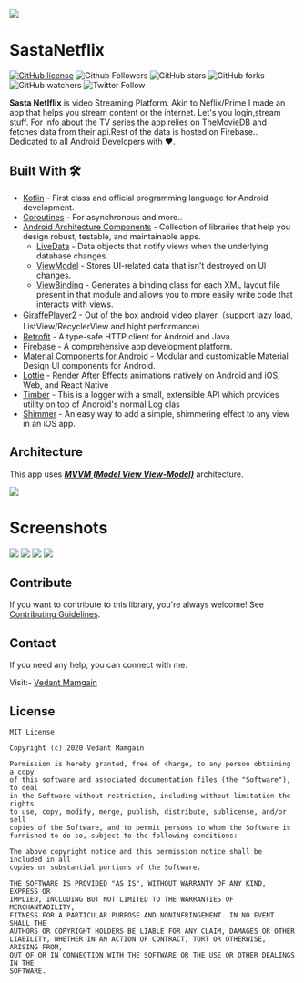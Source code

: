 ![](https://i.pcmag.com/imagery/reviews/05cItXL96l4LE9n02WfDR0h-5.fit_scale.size_1028x578.v_1582751026.png)
# SastaNetflix


[![GitHub license](https://img.shields.io/badge/License-MIT-blue.svg)](LICENSE)
![Github Followers](https://img.shields.io/github/followers/vedantmamgain?label=Follow&style=social)
![GitHub stars](https://img.shields.io/github/stars/vedantmamgain/SastaNetflix?style=social)
![GitHub forks](https://img.shields.io/github/forks/vedantmamgain/SastaNetflix?style=social)
![GitHub watchers](https://img.shields.io/github/watchers/vedantmamgain/SastaNetflix?style=social)
![Twitter Follow](https://img.shields.io/twitter/follow/MamgainVedant?label=Follow&style=social)

**Sasta Netlflix** is video Streaming Platform. Akin to Neflix/Prime I made an app that helps you stream content or the internet. Let's you login,stream stuff. For info about the TV series the app relies on TheMovieDB and fetches data from their api.Rest of the data is hosted on Firebase.. Dedicated to all Android Developers with ❤️. 


## Built With 🛠

- [Kotlin](https://kotlinlang.org/) - First class and official programming language for Android development.
- [Coroutines](https://kotlinlang.org/docs/reference/coroutines-overview.html) - For asynchronous and more..
- [Android Architecture Components](https://developer.android.com/topic/libraries/architecture) - Collection of libraries that help you design robust, testable, and maintainable apps.
  - [LiveData](https://developer.android.com/topic/libraries/architecture/livedata) - Data objects that notify views when the underlying database changes.
  - [ViewModel](https://developer.android.com/topic/libraries/architecture/viewmodel) - Stores UI-related data that isn't destroyed on UI changes. 
  - [ViewBinding](https://developer.android.com/topic/libraries/view-binding) - Generates a binding class for each XML layout file present in that module and allows you to more easily write code that interacts with views.
- [GiraffePlayer2](https://github.com/tcking/GiraffePlayer2) - Out of the box android video player（support lazy load, ListView/RecyclerView and hight performance）
- [Retrofit](https://square.github.io/retrofit/) - A type-safe HTTP client for Android and Java.
- [Firebase](https://firebase.google.com/) - A comprehensive app development platform.
- [Material Components for Android](https://github.com/material-components/material-components-android) - Modular and customizable Material Design UI components for Android.
- [Lottie](https://github.com/airbnb/lottie-android) - Render After Effects animations natively on Android and iOS, Web, and React Native
- [Timber](https://github.com/JakeWharton/timber) - This is a logger with a small, extensible API which provides utility on top of Android's normal Log clas
- [Shimmer](https://github.com/facebook/Shimmer) - An easy way to add a simple, shimmering effect to any view in an iOS app.



## Architecture
This app uses [***MVVM (Model View View-Model)***](https://developer.android.com/jetpack/docs/guide#recommended-app-arch) architecture.

![](https://developer.android.com/topic/libraries/architecture/images/final-architecture.png)

# Screenshots
![](screenshot/mainview.png )
![](screenshot/seriesdetailed.png )
![](screenshot/seasonspreview.png)
![](screenshot/mainplayer.png)



## Contribute
If you want to contribute to this library, you're always welcome!
See [Contributing Guidelines](CONTRIBUTING.md). 

## Contact
If you need any help, you can connect with me.

Visit:- [Vedant Mamgain](https://www.linkedin.com/in/vedant-mamgain/)

## License
```
MIT License

Copyright (c) 2020 Vedant Mamgain

Permission is hereby granted, free of charge, to any person obtaining a copy
of this software and associated documentation files (the "Software"), to deal
in the Software without restriction, including without limitation the rights
to use, copy, modify, merge, publish, distribute, sublicense, and/or sell
copies of the Software, and to permit persons to whom the Software is
furnished to do so, subject to the following conditions:

The above copyright notice and this permission notice shall be included in all
copies or substantial portions of the Software.

THE SOFTWARE IS PROVIDED "AS IS", WITHOUT WARRANTY OF ANY KIND, EXPRESS OR
IMPLIED, INCLUDING BUT NOT LIMITED TO THE WARRANTIES OF MERCHANTABILITY,
FITNESS FOR A PARTICULAR PURPOSE AND NONINFRINGEMENT. IN NO EVENT SHALL THE
AUTHORS OR COPYRIGHT HOLDERS BE LIABLE FOR ANY CLAIM, DAMAGES OR OTHER
LIABILITY, WHETHER IN AN ACTION OF CONTRACT, TORT OR OTHERWISE, ARISING FROM,
OUT OF OR IN CONNECTION WITH THE SOFTWARE OR THE USE OR OTHER DEALINGS IN THE
SOFTWARE.
```
